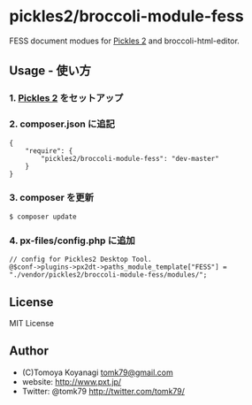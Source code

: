 pickles2/broccoli-module-fess
=========

FESS document modues for [Pickles 2](http://pickles2.pxt.jp/) and broccoli-html-editor.


## Usage - 使い方

### 1. [Pickles 2](http://pickles2.pxt.jp/) をセットアップ

### 2. composer.json に追記

```
{
    "require": {
        "pickles2/broccoli-module-fess": "dev-master"
    }
}
```

### 3. composer を更新

```
$ composer update
```

### 4. px-files/config.php に追加

```
// config for Pickles2 Desktop Tool.
@$conf->plugins->px2dt->paths_module_template["FESS"] = "./vendor/pickles2/broccoli-module-fess/modules/";
```


## License

MIT License


## Author

- (C)Tomoya Koyanagi <tomk79@gmail.com>
- website: <http://www.pxt.jp/>
- Twitter: @tomk79 <http://twitter.com/tomk79/>
